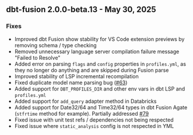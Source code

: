 ## dbt-fusion 2.0.0-beta.13 - May 30, 2025

### Fixes

- Improved dbt Fusion show stability for VS Code extension previews by removing schema / type checking
- Removed unnecessary language server compilation failure message "Failed to Resolve" 
- Added error on parsing `flags` and `config` properties in `profiles.yml`, as they no longer do anything and are skipped during Fusion parse
- Improved stability of LSP incremental recompilation  
- Fixed duplicate model name parsing bug ([#63](https://github.com/dbt-labs/dbt-fusion/issues/63))
- Added support for `DBT_PROFILES_DIR` and other env vars in dbt LSP and `profiles.yml`
- Added support for `add_query` adapter method in Databricks
- Added support for Date32/64 and Time32/64 types in dbt Fusion Agate (`stfrtime` method for example). Partially addressed [#79](https://github.com/dbt-labs/dbt-fusion/issues/79)
- Fixed issue with unit test refs / dependencies not being respected
- Fixed issue where `static_analysis` config is not respected in YML